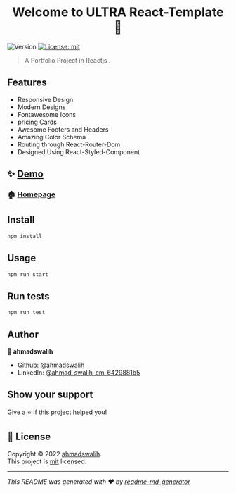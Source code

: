 <h1 align="center">Welcome to ULTRA React-Template 👋</h1>
<p>
  <img alt="Version" src="https://img.shields.io/badge/version-0.1.0-blue.svg?cacheSeconds=2592000" />
  <a href="/LICENSE" target="_blank">
    <img alt="License: mit" src="https://img.shields.io/badge/License-mit-yellow.svg" />
  </a>
</p>

> A Portfolio Project in Reactjs . 

## Features
- Responsive Design
- Modern Designs
- Fontawesome Icons
- pricing Cards
- Awesome Footers and Headers
- Amazing Color Schema
- Routing through React-Router-Dom
- Designed Using React-Styled-Component

## ✨ [Demo](https://swalih-proj.netlify.app/)

### 🏠 [Homepage](src/App.js)



## Install

```sh
npm install
```

## Usage

```sh
npm run start
```

## Run tests

```sh
npm run test
```

## Author

👤 **ahmadswalih**

* Github: [@ahmadswalih](https://github.com/ahmadswalih)
* LinkedIn: [@ahmad-swalih-cm-6429881b5](https://linkedin.com/in/ahmad-swalih-cm-6429881b5)

## Show your support

Give a ⭐️ if this project helped you!

## 📝 License

Copyright © 2022 [ahmadswalih](https://github.com/ahmadswalih).<br />
This project is [mit](/LICENSE) licensed.

***
_This README was generated with ❤️ by [readme-md-generator](https://github.com/kefranabg/readme-md-generator)_
